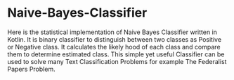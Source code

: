 # Naive-Bayes-Classifier
Here is the statistical implementation of Naive Bayes Classifier written in Kotlin. It is binary classifier to distinguish between two classes as Positive or Negative class. It calculates the likely hood of each class and compare them to determine estimated class. This simple yet useful Classifier can be used to solve many Text Classification Problems for example The Federalist Papers Problem. 
